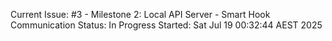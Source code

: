 Current Issue: #3 - Milestone 2: Local API Server - Smart Hook Communication
Status: In Progress
Started: Sat Jul 19 00:32:44 AEST 2025
